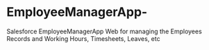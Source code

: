 # EmployeeManagerApp-
Salesforce EmployeeManagerApp  Web for managing the Employees Records and Working Hours, Timesheets, Leaves, etc
